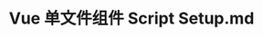 ---
layout: post
title: Vue 单文件组件 Script Setup.md
categories: [Vue]
description: Vue
keywords: Vue
mermaid: false
sequence: false
flow: false
mathjax: false
mindmap: false
mindmap2: false
---